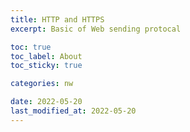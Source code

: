 ```yaml
---
title: HTTP and HTTPS
excerpt: Basic of Web sending protocal

toc: true
toc_label: About
toc_sticky: true

categories: nw

date: 2022-05-20
last_modified_at: 2022-05-20
---
```

